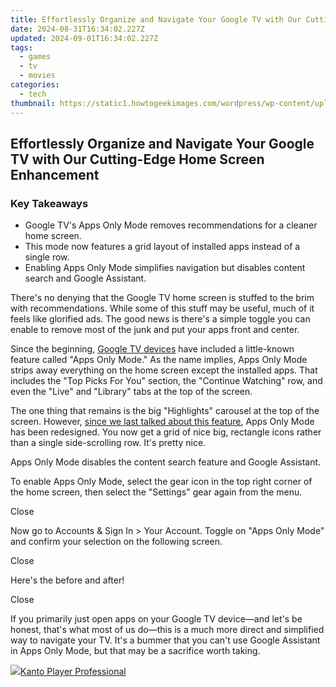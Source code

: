 ```yaml
---
title: Effortlessly Organize and Navigate Your Google TV with Our Cutting-Edge Home Screen Enhancement
date: 2024-08-31T16:34:02.227Z
updated: 2024-09-01T16:34:02.227Z
tags:
  - games
  - tv
  - movies
categories:
  - tech
thumbnail: https://static1.howtogeekimages.com/wordpress/wp-content/uploads/2024/07/google-tv-simple-1.jpg
---
```


## Effortlessly Organize and Navigate Your Google TV with Our Cutting-Edge Home Screen Enhancement

### Key Takeaways

* Google TV's Apps Only Mode removes recommendations for a cleaner home screen.
* This mode now features a grid layout of installed apps instead of a single row.
* Enabling Apps Only Mode simplifies navigation but disables content search and Google Assistant.

 There's no denying that the Google TV home screen is stuffed to the brim with recommendations. While some of this stuff may be useful, much of it feels like glorified ads. The good news is there's a simple toggle you can enable to remove most of the junk and put your apps front and center.

 Since the beginning, [Google TV devices](https://fake-location.techidaily.com/wondering-the-best-alternative-to-hola-on-apple-iphone-6s-plus-here-is-the-answer-drfone-by-drfone-virtual-ios/) have included a little-known feature called "Apps Only Mode." As the name implies, Apps Only Mode strips away everything on the home screen except the installed apps. That includes the "Top Picks For You" section, the "Continue Watching" row, and even the "Live" and "Library" tabs at the top of the screen.

 The one thing that remains is the big "Highlights" carousel at the top of the screen. However, [since we last talked about this feature](https://tech-haven.techidaily.com/unlocking-conversational-ai-in-linux-connecting-chatgpt-to-the-ubuntu-shell/), Apps Only Mode has been redesigned. You now get a grid of nice big, rectangle icons rather than a single side-scrolling row. It's pretty nice.

 Apps Only Mode disables the content search feature and Google Assistant.

 To enable Apps Only Mode, select the gear icon in the top right corner of the home screen, then select the "Settings" gear again from the menu.

Close 

 Now go to Accounts & Sign In > Your Account. Toggle on "Apps Only Mode" and confirm your selection on the following screen.

Close 

 Here's the before and after!

Close 

 If you primarily just open apps on your Google TV device—and let's be honest, that's what most of us do—this is a much more direct and simplified way to navigate your TV. It's a bummer that you can't use Google Assistant in Apps Only Mode, but that may be a sacrifice worth taking.

<ins class="adsbygoogle"
     style="display:block"
     data-ad-format="autorelaxed"
     data-ad-client="ca-pub-7571918770474297"
     data-ad-slot="1223367746"></ins>



<ins class="adsbygoogle"
     style="display:block"
     data-ad-client="ca-pub-7571918770474297"
     data-ad-slot="8358498916"
     data-ad-format="auto"
     data-full-width-responsive="true"></ins>



<!-- affiliate ads begin -->
<a href="https://secure.2checkout.com/order/checkout.php?PRODS=4742929&QTY=1&AFFILIATE=108875&CART=1"><img src="https://secure.avangate.com/images/merchant/e09fdffe648a30658a9657bbed7b2388/products/boxshot(2).png" border="0">Kanto Player Professional</a>
<!-- affiliate ads end -->
